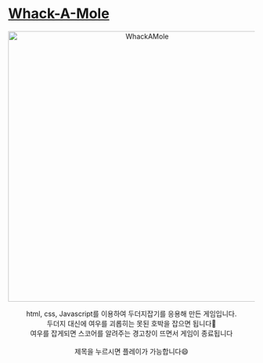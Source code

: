 # [Whack-A-Mole](https://holaitskylie.github.io/WebGame/)


<div align="center">
<img width="552" alt="WhackAMole" src="https://github.com/holaitskylie/WebGame/assets/117277650/a84ea8b9-2965-4203-878b-27480d0996e8">
  
  html, css, Javascript를 이용하여 두더지잡기를 응용해 만든 게임입니다.  
  두더지 대신에 여우를 괴롭히는 못된 호박을 잡으면 됩니다🎃  
  여우를 잡게되면 스코어를 알려주는 경고창이 뜨면서 게임이 종료됩니다
  <br>
  <br>
  제목을 누르시면 플레이가 가능합니다😄

</div>


  
